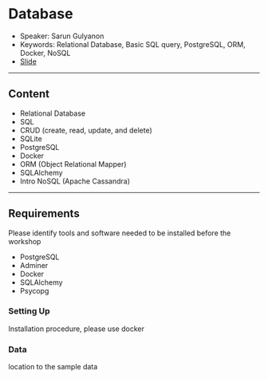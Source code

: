 # Database
* Speaker: Sarun Gulyanon
* Keywords: Relational Database, Basic SQL query, PostgreSQL, ORM, Docker, NoSQL
* [Slide](https://docs.google.com/presentation/d/1lSUka-0X6K4F6DyuleqS0kt0vlX-xWBioWx4HgPJm9M/edit?usp=sharing)

----
## Content
* Relational Database
* SQL
* CRUD (create, read, update, and delete)
* SQLite
* PostgreSQL
* Docker
* ORM (Object Relational Mapper)
* SQLAlchemy
* Intro NoSQL (Apache Cassandra)

----
## Requirements
  Please identify tools and software needed to be installed before the workshop
* PostgreSQL
* Adminer
* Docker
* SQLAlchemy
* Psycopg

### Setting Up
  Installation procedure, please use docker
### Data
  location to the sample data
